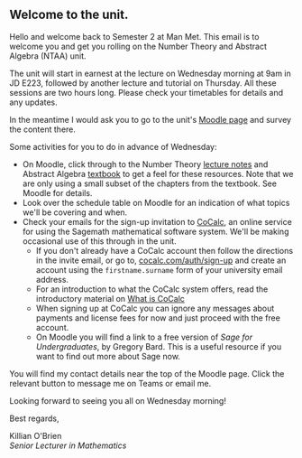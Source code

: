 ## Welcome to the unit. 

Hello and welcome back to Semester 2 at Man Met. This email is to welcome you and get you rolling on the Number Theory and Abstract Algebra (NTAA) unit. 

The unit will start in earnest at the lecture on Wednesday morning at 9am in JD E223, followed by another lecture and tutorial on Thursday. All these sessions are two hours long. Please check your timetables for details and any updates. 

In the meantime I would ask you to go to the unit's [Moodle page](https://moodle.mmu.ac.uk/course/view.php?id=172088) and survey the content there. 

Some activities for you to do in advance of Wednesday:

* On Moodle, click through to the Number Theory [lecture notes](https://killianobrien.github.io/ntaa2324/NumberTheory.pdf) and Abstract Algebra [textbook](https://killianobrien.github.io/aata/output/html/aata.html) to get a feel for these resources. Note that we are only using a small subset of the chapters from the textbook. See Moodle for details. 
* Look over the schedule table on Moodle for an indication of what topics we'll be covering and when. 
* Check your emails for the sign-up invitation to [CoCalc](https://cocalc.com/), an online service for using the Sagemath mathematical software system. We'll be making occasional use of this through in the unit.
    - If you don't already have a CoCalc account then follow the directions in the invite email, or go to, [cocalc.com/auth/sign-up](https://cocalc.com/auth/sign-up) and create an account using the `firstname.surname` form of your university email address. 
    - For an introduction to what the CoCalc system offers, read the introductory material on [What is CoCalc](https://doc.cocalc.com/index.html)
    - When signing up at CoCalc you can ignore any messages about payments and license fees for now and just proceed with the free account. 
    - On Moodle you will find a link to a free version of *Sage for Undergraduates*, by Gregory Bard. This is a useful resource if you want to find out more about Sage now. 

You will find my contact details near the top of the Moodle page. Click the relevant button to message me on Teams or email me. 

Looking forward to seeing you all on Wednesday morning!

Best regards, 

Killian O'Brien<br>
*Senior Lecturer in Mathematics*
